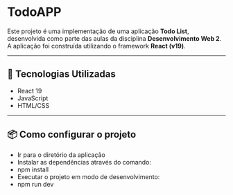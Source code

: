 # TodoAPP

Este projeto é uma implementação de uma aplicação **Todo List**, desenvolvida como parte das aulas da disciplina **Desenvolvimento Web 2**. A aplicação foi construída utilizando o framework **React (v19)**.

---

## 🚀 Tecnologias Utilizadas

- React 19
- JavaScript
- HTML/CSS

---

## 📦 Como configurar o projeto
- Ir para o diretório da aplicação
- Instalar as dependências através do comando:
- npm install
- Executar o projeto em modo de desenvolvimento:
- npm run dev
